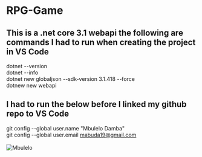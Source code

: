# RPG-Game
## This is a .net core 3.1 webapi the following are commands I had to run when creating the project in VS Code<div>


dotnet --version<br>
dotnet --info<br>
dotnet new globaljson --sdk-version 3.1.418 --force<br>
dotnew new webapi<br>
  
## I had to run the below before I linked my github repo to VS Code<div>
  
git config --global user.name "Mbulelo Damba"<br>
git config --global user.email mabuda19@gmail.com<br><br>
![Mbulelo](../GiphyAnimations/mbu.jpg)

